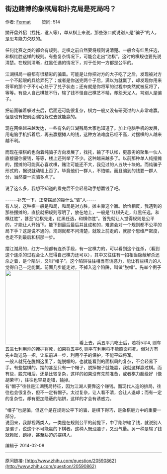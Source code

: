 ## 街边赌博的象棋局和扑克局是死局吗？

作者: [Fermat](http://www.zhihu.com/people/fermat)&nbsp;&nbsp;&nbsp;&nbsp;&nbsp;&nbsp;&nbsp;&nbsp; 赞同: 514


拋开盘外招（找托，讹人等），单从棋上来说，那些张口就说别人是“骗子”的人，是思考能力欠缺的。<br><br>任何比赛之类的都会有规则。走棋之前自然要将规则说清楚。一般会有红黑任选，和棋红胜这样的规则。有些复杂情况下，可能会走出“油棋”，这时的棋规也要先说清楚。在规则清晰，红黑任选的情况下，对于任何一方都是公平的。<br><br>江湖棋局一般都有很精彩的骗着。可能是让你把对方的大子吃了之后，发现被对方一个不起眼的兵给弄死了；或者是你送完两个子后，满以为就赢了，却发现你用来将军的那个子不小心处于了兑子状态；还有就是你将军的过程中突然就被反将了，等等。有些人自己棋技不行，输了钱不怪自己棋艺不精，却怨天尤人，骂别人是骗子。<br><br>把前面骗着躲过去后，后面还可能很复杂，棋力一般又没有研究过的人非常难赢。但是也有把前面骗招躲过去就能赢的。<br><br>现在网络越来越发达，一些有名的江湖残局大家也知道了。加上电脑手机的发展，用电脑手机拆着后，再去赢摆摊人的钱，这种方法难度已经不高，对摆棋的人越来越不利。<br><br>而现在摆棋的也向着纯骗子方向发展了，找托，输了不认帐，更恶劣的聚集一伙人直接逼你要钱，等等，楼上还列举了不少。这种越来越多了。以前那种单人纯摆摊的，摆摊的可能真心喜欢棋，赌注可能还不大，我见过的人五块十块的。而纯骗子形式的，据说就动辄上百了。毕竟他们一群人，不怕输。而且骗到的钱要一群人分，当然要一次骗多点了。<br><br>说了这么多，我想不知道的看完后不会轻易动手想赢钱了吧。<br><br>------补充一下，正常摆局的靠什么“骗”人-----<br>有人说，这种棋一般是和局，和局是对方胜，摊主靠这个赢。恰恰相反，我遇到的那些摆摊的，直接就把规则写明了，放在地上，一般是“红棋先走，红黑任选，和棋红胜”，甚至“红棋先走，红黑任选，和棋你胜”。首先就让人觉得规则是公平的，才能让人开始下。能下到最后最后并且成和的，难道会对一个规则都不公平的局下手？这是说不通的。规则就都不问清楚，就敢上前走的，就那个思维严密度，也走不到最后和棋那一步。<br><br>摆江湖局的，红方一般都有连杀手段，有一定棋力的，可以看到这个连杀，（看到这个连杀的过程会让人觉得自己棋力还可以），其中又往往有一招相当隐蔽解杀还杀之着，是个陷阱，又叫“帽子”。这个陷阱往往相当有诱惑力，能让有些棋力的人觉得自己一定能赢。前面几步能走对，不掉入这个陷阱，叫做“脱帽”。先举个例子<br><img data-rawheight="296" data-rawwidth="239" src="http://pic3.zhimg.com/0ae43cc29583b5fc7aa4708b6bdb5c56_b.jpg" class="content_image" width="239">看上去，兵五平六吃士后，若将5平4, 则车五进七利用帅的掩护将死，如果将五平6, 则平车利用将不能照面将死。但对方有先主动送马一招，让车前进一步，利用卒子的保护，不能平四将军。<br>一般人就死在脱帽这里了，能脱帽的，也就能看到的面棋局的复杂，不会轻易下手。有些摆棋的，摆的甚至只有一个帽子，脱掉帽子就能赢，我就这样赢过棋。而有些，脱完帽后，还是比较复杂，这样的如果没有先前准备，或者棋力超级好（像胡荣华），往往也容易走错，输掉。<br>有“帽子”往往是江湖残局特征，因为江湖人要靠这个赚钱。而现代人造的排局，往往也会很复杂，但不一定有帽子。太过复杂，让人看不清，会让人退却；而有一定的复杂性，却有更加隐蔽的陷阱，这样的才会有诱惑力。<br><br>“帽子”也是骗，但这个是在规则公平下的骗，是棋下得巧，是象棋魅力中的重要一部分。<br>说回来，我鄙视两类人。一类是在规则公平的前提下，中了陷阱输了钱，就说别人是骗子，说这个不可能赢的下棋者。这种人既没脑子，又没气量。另一种是输了钱就赖账，跑掉，甚至胁迫的摆棋人。



编辑于 2014-02-08



---
原问链接: [http://www.zhihu.com/question/20590862](http://www.zhihu.com/question/20590862)